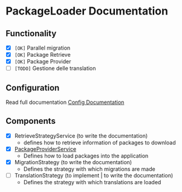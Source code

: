 # PackageLoader Documentation


## Functionality

- [X] `[OK]` Parallel migration
- [X] `[OK]` Package Retrieve 
- [X] `[OK]` Package Provider
- [ ] `[TODO]` Gestione delle translation

## Configuration

Read full documentation [Config Documentation](./config/default_config.md)

## Components

- [X] RetrieveStrategyService (to write the documentation) 
  - defines how to retrieve information of packages to download
- [X] [PackageProviderService](./package_provider_service/PackageProviderService.md)
  - Defines how to load packages into the application
- [X] MigrationStrategy (to write the documentation)
  - Defines the strategy with which migrations are made
- [ ] TranslationStrategy (to implement | to write the documentation)
  - Defines the strategy with which translations are loaded
  